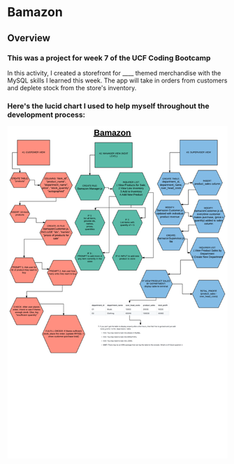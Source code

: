 # Bamazon

## Overview

### This was a project for week 7 of the UCF Coding Bootcamp

In this activity, I created a storefront for ____ themed merchandise with the MySQL skills I learned this week. The app will take in orders from customers and deplete stock from the store's inventory. 

### Here's the lucid chart I used to help myself throughout the development process:
![lucidchart](https://github.com/shivjisakina/Bamazon/blob/master/assets/images/bamazon.png)
